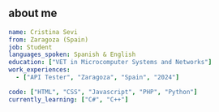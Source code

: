 ## about me <!-- <img src="https://media.giphy.com/media/mGcNjsfWAjY5AEZNw6/giphy.gif" width="50"> -->

```yaml
name: Cristina Sevi
from: Zaragoza (Spain)
job: Student
languages_spoken: Spanish & English
education: ["VET in Microcomputer Systems and Networks"]
work_experiences: 
  - ["API Tester", "Zaragoza", "Spain", "2024"]

code: ["HTML", "CSS", "Javascript", "PHP", "Python"]
currently_learning: ["C#", "C++"]
```
